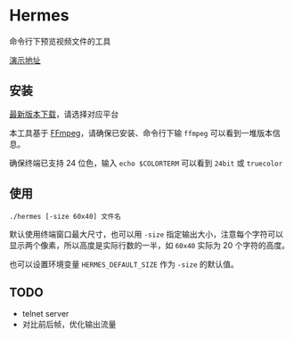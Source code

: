 # Hermes

命令行下预览视频文件的工具

[演示地址](https://www.youtube.com/watch?v=g7OHCnZ9fbk)

## 安装

[最新版本下载](https://github.com/zhengkai/hermes/releases/tag/v1.0.1)，请选择对应平台

本工具基于 [FFmpeg](https://www.ffmpeg.org/download.html)，请确保已安装、命令行下输 `ffmpeg` 可以看到一堆版本信息。

确保终端已支持 24 位色，输入 `echo $COLORTERM` 可以看到 `24bit` 或 `truecolor`

## 使用

    ./hermes [-size 60x40] 文件名

默认使用终端窗口最大尺寸，也可以用 `-size` 指定输出大小，注意每个字符可以显示两个像素，所以高度是实际行数的一半，如 `60x40` 实际为 20 个字符的高度。

也可以设置环境变量 `HERMES_DEFAULT_SIZE` 作为 `-size` 的默认值。

## TODO

* telnet server
* 对比前后帧，优化输出流量
